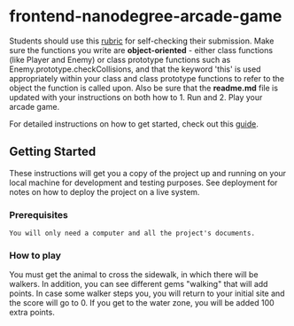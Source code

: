# frontend-nanodegree-arcade-game

Students should use this [rubric](https://review.udacity.com/#!/projects/2696458597/rubric) for self-checking their submission. Make sure the functions you write are **object-oriented** - either class functions (like Player and Enemy) or class prototype functions such as Enemy.prototype.checkCollisions, and that the keyword 'this' is used appropriately within your class and class prototype functions to refer to the object the function is called upon. Also be sure that the **readme.md** file is updated with your instructions on both how to 1. Run and 2. Play your arcade game.

For detailed instructions on how to get started, check out this [guide](https://docs.google.com/document/d/1v01aScPjSWCCWQLIpFqvg3-vXLH2e8_SZQKC8jNO0Dc/pub?embedded=true).


## Getting Started

These instructions will get you a copy of the project up and running on your local machine for development and testing purposes. See deployment for notes on how to deploy the project on a live system.

### Prerequisites

```
You will only need a computer and all the project's documents.
```

### How to play

You must get the animal to cross the sidewalk, in which there will be walkers. In addition, you can see different gems "walking" that will add points. In case some walker steps you, you will return to your initial site and the score will go to 0. If you get to the water zone, you will be added 100 extra points.
